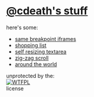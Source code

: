 # [@cdeath's stuff](https://github.com/cdeath)

here's some:  
  - [same breakpoint iframes](https://cdeath.github.io/same-breakpoint-iframes/)
  - [shopping list](https://cdeath.github.io/shopping-list/)
  - [self resizing textarea](https://cdeath.github.io/self-resizing-textarea.html)
  - [zig-zag scroll](https://cdeath.github.io/zigzag-scroll.html)
  - [around the world](https://cdeath.github.io/around-the-world.html)

unprotected by the:  
[ ![WTFPL](https://raw.githubusercontent.com/cdeath/cdeath.github.io/master/wtfpl.svg) ](https://github.com/cdeath/cdeath.github.io/blob/master/LICENSE)  
license
